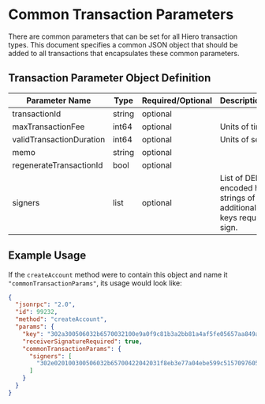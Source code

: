 # Common Transaction Parameters

There are common parameters that can be set for all Hiero transaction types. This document specifies a common JSON object that should be added to all transactions that encapsulates these common parameters.

## Transaction Parameter Object Definition

| Parameter Name           | Type         | Required/Optional | Description/Notes                                                                |
|--------------------------|--------------|-------------------|----------------------------------------------------------------------------------|
| transactionId            | string       | optional          |                                                                                  |
| maxTransactionFee        | int64        | optional          | Units of tinybars                                                                |
| validTransactionDuration | int64        | optional          | Units of seconds                                                                 |
| memo                     | string       | optional          |                                                                                  |
| regenerateTransactionId  | bool         | optional          |                                                                                  |
| signers                  | list<string> | optional          | List of DER-encoded hex strings of all additional private keys required to sign. |

## Example Usage

If the `createAccount` method were to contain this object and name it `"commonTransactionParams"`, its usage would look like:

```json
{
  "jsonrpc": "2.0",
  "id": 99232,
  "method": "createAccount",
  "params": {
    "key": "302a300506032b6570032100e9a0f9c81b3a2bb81a4af5fe05657aa849a3b9b0705da1fb52f331f42cf4b496",
    "receiverSignatureRequired": true,
    "commonTransactionParams": {
      "signers": [
        "302e020100300506032b65700422042031f8eb3e77a04ebe599c51570976053009e619414f26bdd39676a5d3b2782a1d"
      ]
    }
  }
}
```
